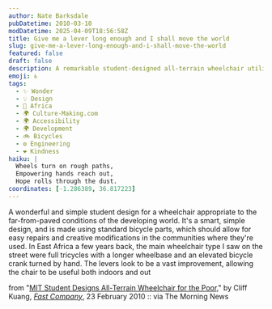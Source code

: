 ```yaml
---
author: Nate Barksdale
pubDatetime: 2010-03-10
modDatetime: 2025-04-09T18:56:58Z
title: Give me a lever long enough and I shall move the world
slug: give-me-a-lever-long-enough-and-i-shall-move-the-world
featured: false
draft: false
description: A remarkable student-designed all-terrain wheelchair utilizing standard bicycle parts for better accessibility in developing countries.
emoji: ♿
tags:
  - ✨ Wonder
  - 💡 Design
  - 🦁 Africa
  - 🌍 Culture-Making.com
  - 🌍 Accessibility
  - 🌍 Development
  - 🚲 Bicycles
  - ⚙️ Engineering
  - ❤️ Kindness
haiku: |
  Wheels turn on rough paths,  
  Empowering hands reach out,  
  Hope rolls through the dust.
coordinates: [-1.286389, 36.817223]
---
```


A wonderful and simple student design for a wheelchair appropriate to the far-from-paved conditions of the developing world. It's a smart, simple design, and is made using standard bicycle parts, which should allow for easy repairs and creative modifications in the communities where they're used. In East Africa a few years back, the main wheelchair type I saw on the street were full tricycles with a longer wheelbase and an elevated bicycle crank turned by hand. The levers look to be a vast improvement, allowing the chair to be useful both indoors and out

from "[MIT Student Designs All-Terrain Wheelchair for the Poor](http://web.archive.org/web/20100610083351/http://www.fastcompany.com:80/1559885/mit-student-designs-all-terrain-wheelchair-for-the-poor)," by Cliff Kuang, [_Fast Company_](http://web.archive.org/web/20100610083351/http://www.fastcompany.com:80/1559885/mit-student-designs-all-terrain-wheelchair-for-the-poor), 23 February 2010 :: via The Morning News
